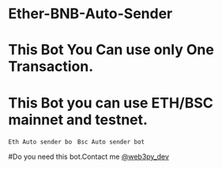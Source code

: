 # Ether-BNB-Auto-Sender

# This Bot You Can use only One Transaction.

# This Bot you can use ETH/BSC mainnet and testnet.

`Eth Auto sender bo `
`Bsc Auto sender bot`

   
#Do you need this bot.Contact me [@web3py_dev](https://t.me/web3py_dev)
